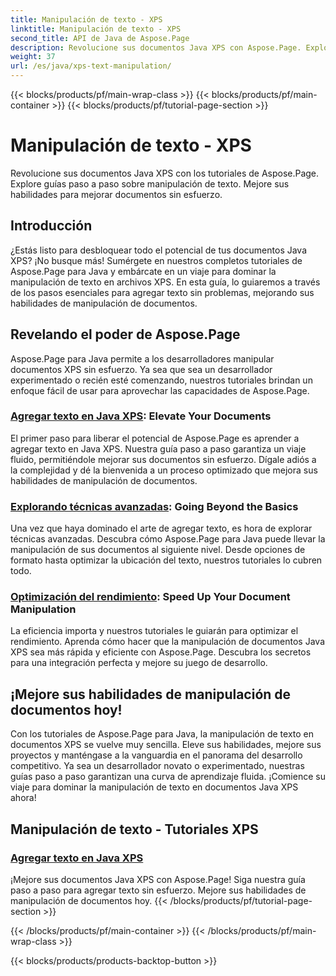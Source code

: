 ```yaml
---
title: Manipulación de texto - XPS
linktitle: Manipulación de texto - XPS
second_title: API de Java de Aspose.Page
description: Revolucione sus documentos Java XPS con Aspose.Page. Explore guías paso a paso sobre manipulación de texto. Mejore sus habilidades para mejorar documentos sin esfuerzo.
weight: 37
url: /es/java/xps-text-manipulation/
---
```


{{< blocks/products/pf/main-wrap-class >}}
{{< blocks/products/pf/main-container >}}
{{< blocks/products/pf/tutorial-page-section >}}

# Manipulación de texto - XPS


Revolucione sus documentos Java XPS con los tutoriales de Aspose.Page. Explore guías paso a paso sobre manipulación de texto. Mejore sus habilidades para mejorar documentos sin esfuerzo.

## Introducción

¿Estás listo para desbloquear todo el potencial de tus documentos Java XPS? ¡No busque más! Sumérgete en nuestros completos tutoriales de Aspose.Page para Java y embárcate en un viaje para dominar la manipulación de texto en archivos XPS. En esta guía, lo guiaremos a través de los pasos esenciales para agregar texto sin problemas, mejorando sus habilidades de manipulación de documentos.

## Revelando el poder de Aspose.Page

Aspose.Page para Java permite a los desarrolladores manipular documentos XPS sin esfuerzo. Ya sea que sea un desarrollador experimentado o recién esté comenzando, nuestros tutoriales brindan un enfoque fácil de usar para aprovechar las capacidades de Aspose.Page.

### [Agregar texto en Java XPS](./add-text/): Elevate Your Documents

El primer paso para liberar el potencial de Aspose.Page es aprender a agregar texto en Java XPS. Nuestra guía paso a paso garantiza un viaje fluido, permitiéndole mejorar sus documentos sin esfuerzo. Dígale adiós a la complejidad y dé la bienvenida a un proceso optimizado que mejora sus habilidades de manipulación de documentos.

### [Explorando técnicas avanzadas](#): Going Beyond the Basics

Una vez que haya dominado el arte de agregar texto, es hora de explorar técnicas avanzadas. Descubra cómo Aspose.Page para Java puede llevar la manipulación de sus documentos al siguiente nivel. Desde opciones de formato hasta optimizar la ubicación del texto, nuestros tutoriales lo cubren todo.

### [Optimización del rendimiento](#): Speed Up Your Document Manipulation

La eficiencia importa y nuestros tutoriales le guiarán para optimizar el rendimiento. Aprenda cómo hacer que la manipulación de documentos Java XPS sea más rápida y eficiente con Aspose.Page. Descubra los secretos para una integración perfecta y mejore su juego de desarrollo.

## ¡Mejore sus habilidades de manipulación de documentos hoy!

Con los tutoriales de Aspose.Page para Java, la manipulación de texto en documentos XPS se vuelve muy sencilla. Eleve sus habilidades, mejore sus proyectos y manténgase a la vanguardia en el panorama del desarrollo competitivo. Ya sea un desarrollador novato o experimentado, nuestras guías paso a paso garantizan una curva de aprendizaje fluida. ¡Comience su viaje para dominar la manipulación de texto en documentos Java XPS ahora!
## Manipulación de texto - Tutoriales XPS
### [Agregar texto en Java XPS](./add-text/)
¡Mejore sus documentos Java XPS con Aspose.Page! Siga nuestra guía paso a paso para agregar texto sin esfuerzo. Mejore sus habilidades de manipulación de documentos hoy.
{{< /blocks/products/pf/tutorial-page-section >}}

{{< /blocks/products/pf/main-container >}}
{{< /blocks/products/pf/main-wrap-class >}}

{{< blocks/products/products-backtop-button >}}

